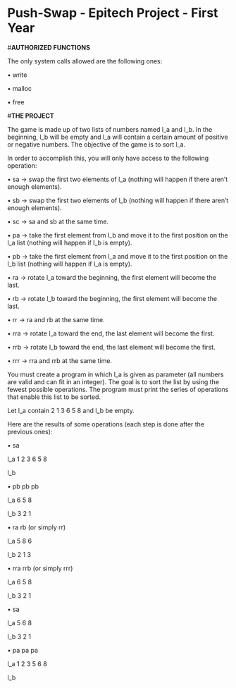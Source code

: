 # Push-Swap - Epitech Project - First Year

#__AUTHORIZED FUNCTIONS__

The only system calls allowed are the following ones:

• write

• malloc

• free



#__THE PROJECT__

The game is made up of two lists of numbers named l_a and l_b.
In the beginning, l_b will be empty and l_a will contain a certain amount of positive or negative numbers.
The objective of the game is to sort l_a.

In order to accomplish this, you will only have access to the following operation:

• sa -> swap the first two elements of l_a (nothing will happen if there aren’t enough elements).

• sb -> swap the first two elements of l_b (nothing will happen if there aren’t enough elements).

• sc -> sa and sb at the same time.

• pa -> take the first element from l_b and move it to the first position on the l_a list (nothing will happen if
l_b is empty).

• pb -> take the first element from l_a and move it to the first position on the l_b list (nothing will happen if
l_a is empty).

• ra -> rotate l_a toward the beginning, the first element will become the last.

• rb -> rotate l_b toward the beginning, the first element will become the last.

• rr -> ra and rb at the same time.

• rra -> rotate l_a toward the end, the last element will become the first.

• rrb -> rotate l_b toward the end, the last element will become the first.

• rrr -> rra and rrb at the same time.

You must create a program in which l_a is given as parameter (all numbers are valid and can fit in an integer).
The goal is to sort the list by using the fewest possible operations.
The program must print the series of operations that enable this list to be sorted.


Let l_a contain 2 1 3 6 5 8 and l_b be empty.

Here are the results of some operations (each step is done after the previous ones):

• sa

  l_a 1 2 3 6 5 8
  
  l_b
  

• pb pb pb

  l_a 6 5 8

  l_b 3 2 1


• ra rb (or simply rr)

  l_a 5 8 6

  l_b 2 1 3


• rra rrb (or simply rrr)

  l_a 6 5 8

  l_b 3 2 1


• sa

  l_a 5 6 8
  
  l_b 3 2 1
  
  
• pa pa pa

  l_a 1 2 3 5 6 8

  l_b
